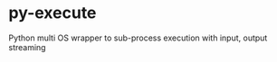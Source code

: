 py-execute
==========

Python multi OS wrapper to sub-process execution with input, output streaming
